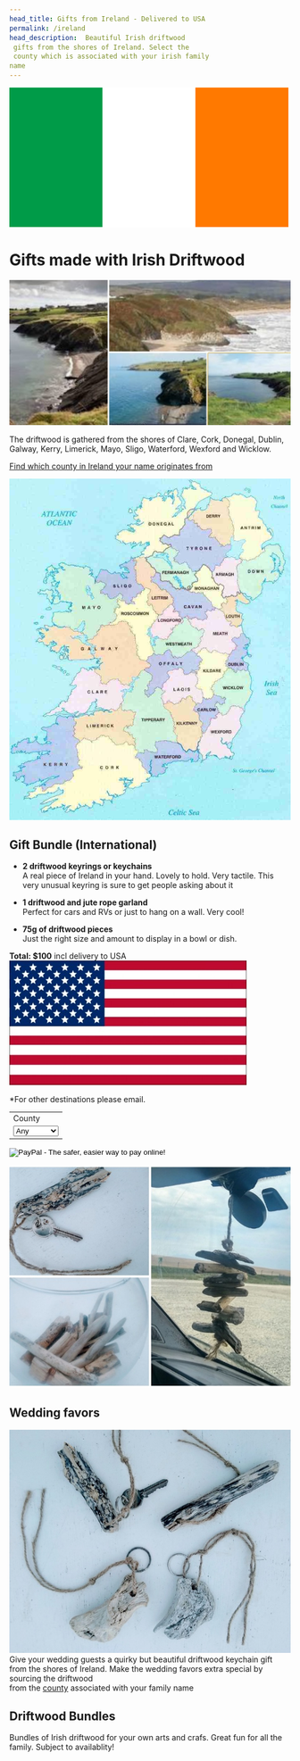 ```yaml
---
head_title: Gifts from Ireland - Delivered to USA
permalink: /ireland
head_description:  Beautiful Irish driftwood
 gifts from the shores of Ireland. Select the
 county which is associated with your irish family 
name
---
```


<IMG alt='Driftwood Art, Crafts and Gifts from Ireland' SRC='/ireland-flag-small.jpg' />


# Gifts made with Irish Driftwood 

![Coastline of Ireland](/assets/images/ireland1.jpg)

The driftwood is gathered from the shores of
 Clare, Cork, Donegal, Dublin, Galway, 
Kerry, Limerick, Mayo, Sligo, Waterford,
 Wexford and Wicklow.

[Find which county in Ireland your name originates from](/irish-american-names)

<a href="/irish-american-names"><img title="Counties of Ireland" src="/counties-of-ireland2.jpg" class="big" /></a>


## Gift Bundle (International)
- __2 driftwood keyrings or keychains__ <br/>
A real piece of Ireland in your hand.
Lovely to hold.  Very tactile. This very unusual keyring is sure to get 
people asking about it

- __1 driftwood and jute rope garland__ <br/>
Perfect for cars and RVs or just to hang on a wall. Very cool!

- __75g of driftwood pieces__ <br/>
Just the right size and amount to display in a bowl or dish.

__Total: $100__ incl delivery to USA <img src="/usa-flag-small.jpg" title="USA Irish American" class="flag-icon" />


*For other destinations please email.

<form action="https://www.paypal.com/cgi-bin/webscr" method="post" target="_top">
<input type="hidden" name="cmd" value="_s-xclick">
<input type="hidden" name="hosted_button_id" value="958MCNT54UMRA">
<table>
<tr><td><input type="hidden" name="on0" value="County">County</td></tr><tr><td><select name="os0">
	<option value="Any">Any </option>
	<option value="Clare"> Clare</option>
	<option value="Cork">Cork</option>
<option value="Donegal">Donegal</option>
<option value="Dublin">Dublin</option>
<option value="Galway">Galway</option>
<option value="Kerry">Kerry</option>
<option value="Limerick">Limerick</option>
<option value="Mayo">Mayo</option>
<option value="Sligo">Sligo</option>
<option value="Waterford">Waterford</option>
<option value="Wexford">Wexford</option>
<option value="Wicklow">Wicklow</option>

</select> </td></tr>
</table>
<input type="image" src="https://www.paypalobjects.com/en_US/i/btn/btn_buynowCC_LG.gif" border="0" name="submit" alt="PayPal - The safer, easier way to pay online!">
<img alt="" border="0" src="https://www.paypalobjects.com/en_GB/i/scr/pixel.gif" width="1" height="1">
</form>


![Irish gifts](/assets/images/bundle-680.jpg)


## Wedding favors
![Iish Wedding Favor Gift from Ireland](/assets/images/keyring2-680.jpg)
Give your wedding guests a quirky but beautiful 
driftwood keychain gift from the shores of Ireland. 
Make the wedding favors extra special by sourcing the driftwood  
from the <a href="/irish-american-names">county</a> associated with your family name


## Driftwood Bundles 
Bundles of Irish driftwood for your own arts and crafs. Great fun for all the family. Subject to availablity!

